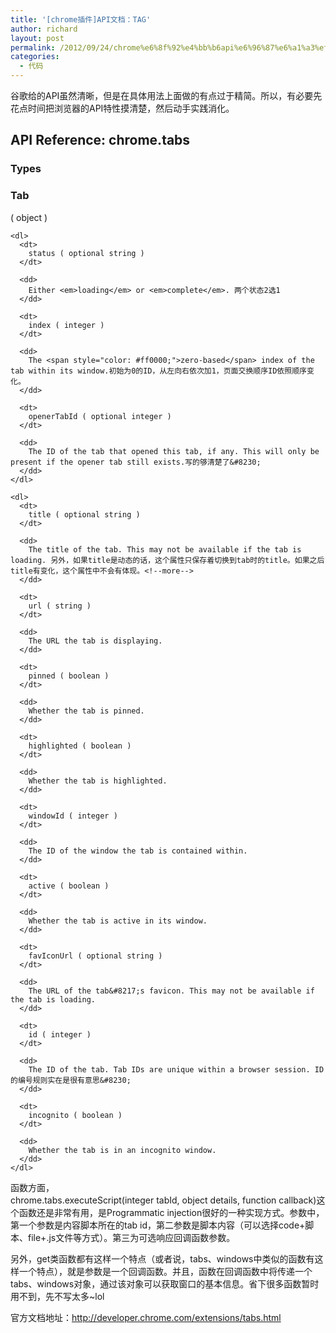 ```yaml
---
title: '[chrome插件]API文档：TAG'
author: richard
layout: post
permalink: /2012/09/24/chrome%e6%8f%92%e4%bb%b6api%e6%96%87%e6%a1%a3%ef%bc%9atag/
categories:
  - 代码
---
```

谷歌给的API虽然清晰，但是在具体用法上面做的有点过于精简。所以，有必要先花点时间把浏览器的API特性摸清楚，然后动手实践消化。

## API Reference: chrome.tabs

<div>
  <h3 id="types">
    Types
  </h3>
  
  <h3>
    Tab
  </h3>
  
  <div style="text-align: left;">
    ( object ) 
    
    <dl>
      <dt>
        status ( optional string )
      </dt>
      
      <dd>
        Either <em>loading</em> or <em>complete</em>. 两个状态2选1
      </dd>
      
      <dt>
        index ( integer )
      </dt>
      
      <dd>
        The <span style="color: #ff0000;">zero-based</span> index of the tab within its window.初始为0的ID，从左向右依次加1，页面交换顺序ID依照顺序变化。
      </dd>
      
      <dt>
        openerTabId ( optional integer )
      </dt>
      
      <dd>
        The ID of the tab that opened this tab, if any. This will only be present if the opener tab still exists.写的够清楚了&#8230;
      </dd>
    </dl>
    
    <dl>
      <dt>
        title ( optional string )
      </dt>
      
      <dd>
        The title of the tab. This may not be available if the tab is loading. 另外，如果title是动态的话，这个属性只保存着切换到tab时的title。如果之后title有变化，这个属性中不会有体现。<!--more-->
      </dd>
      
      <dt>
        url ( string )
      </dt>
      
      <dd>
        The URL the tab is displaying.
      </dd>
      
      <dt>
        pinned ( boolean )
      </dt>
      
      <dd>
        Whether the tab is pinned.
      </dd>
      
      <dt>
        highlighted ( boolean )
      </dt>
      
      <dd>
        Whether the tab is highlighted.
      </dd>
      
      <dt>
        windowId ( integer )
      </dt>
      
      <dd>
        The ID of the window the tab is contained within.
      </dd>
      
      <dt>
        active ( boolean )
      </dt>
      
      <dd>
        Whether the tab is active in its window.
      </dd>
      
      <dt>
        favIconUrl ( optional string )
      </dt>
      
      <dd>
        The URL of the tab&#8217;s favicon. This may not be available if the tab is loading.
      </dd>
      
      <dt>
        id ( integer )
      </dt>
      
      <dd>
        The ID of the tab. Tab IDs are unique within a browser session. ID的编号规则实在是很有意思&#8230;
      </dd>
      
      <dt>
        incognito ( boolean )
      </dt>
      
      <dd>
        Whether the tab is in an incognito window.
      </dd>
    </dl>
  </div>
</div>

函数方面，chrome.tabs.executeScript(integer tabId, object details, function callback)这个函数还是非常有用，是Programmatic injection很好的一种实现方式。参数中，第一个参数是内容脚本所在的tab id，第二参数是脚本内容（可以选择code+脚本、file+.js文件等方式）。第三为可选响应回调函数参数。

另外，get类函数都有这样一个特点（或者说，tabs、windows中类似的函数有这样一个特点），就是参数是一个回调函数。并且，函数在回调函数中将传递一个tabs、windows对象，通过该对象可以获取窗口的基本信息。省下很多函数暂时用不到，先不写太多~lol

官方文档地址：<http://developer.chrome.com/extensions/tabs.html>